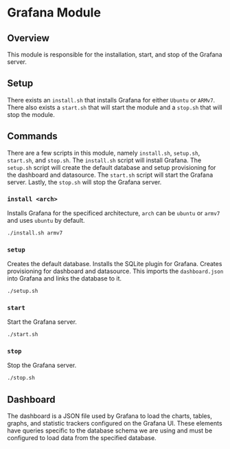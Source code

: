 # Grafana Module

## Overview
This module is responsible for the installation, start, and stop of the Grafana server.

## Setup
There exists an `install.sh` that installs Grafana for either `Ubuntu` or `ARMv7`.
There also exists a `start.sh` that will start the module and a `stop.sh` that will stop the module.

## Commands
There are a few scripts in this module, namely `install.sh`, `setup.sh`, `start.sh`, and `stop.sh`.
The `install.sh` script will install Grafana.
The `setup.sh` script will create the default database and setup provisioning for the dashboard and datasource.
The `start.sh` script will start the Grafana server.
Lastly, the `stop.sh` will stop the Grafana server.

### `install <arch>`
Installs Grafana for the specificed architecture, `arch` can be `ubuntu` or `armv7` and uses `ubuntu` by default.
```bash
./install.sh armv7
```

### `setup`
Creates the default database.
Installs the SQLite plugin for Grafana.
Creates provisioning for dashboard and datasource.
This imports the `dashboard.json` into Grafana and links the database to it.
```bash
./setup.sh
```

### `start`
Start the Grafana server.
```bash
./start.sh
```

### `stop`
Stop the Grafana server.
```bash
./stop.sh
```

## Dashboard
The dashboard is a JSON file used by Grafana to load the charts, tables, graphs, and statistic trackers configured on the Grafana UI.
These elements have queries specific to the database schema we are using and must be configured to load data from the specified database.
